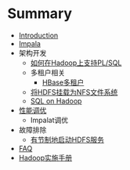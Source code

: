 # Summary

* [Introduction](README.md)
* [Impala](impala.md)
* 架构开发
  * [如何在Hadoop上支持PL/SQL](plhql.md)
  * 多租户相关
    * [HBase多租户](hbase_mt.md)
  * [将HDFS挂载为NFS文件系统](mount_hdfs_as_nfs.md)
  * [SQL on Hadoop](sql_on_hadoop.md)
* [性能调优](perf_tune.md)
  * Impalat调优
* 故障排除
  * [有节制地启动HDFS服务](throttle_hdfs_service_start.md)
* [FAQ](faq.md)
* [Hadoop实施手册](hadoop.md)

